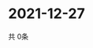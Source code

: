 # 2021-12-27
  共 0条

  <!-- BEGIN -->
  <!-- 最后更新时间Mon Dec 27 2021 19:02:50 GMT+0000 (Coordinated Universal Time) -->
  
  <!-- END -->
  
  